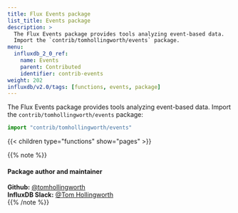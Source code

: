 ```yaml
---
title: Flux Events package
list_title: Events package
description: >
  The Flux Events package provides tools analyzing event-based data.
  Import the `contrib/tomhollingworth/events` package.
menu:
  influxdb_2_0_ref:
    name: Events
    parent: Contributed
    identifier: contrib-events
weight: 202
influxdb/v2.0/tags: [functions, events, package]
---
```


The Flux Events package provides tools analyzing event-based data.
Import the `contrib/tomhollingworth/events` package:

```js
import "contrib/tomhollingworth/events"
```

{{< children type="functions" show="pages" >}}

{{% note %}}
#### Package author and maintainer
**Github:** [@tomhollingworth](https://github.com/tomhollingworth)  
**InfluxDB Slack:** [@Tom Hollingworth](https://influxdata.com/slack)  
{{% /note %}}
